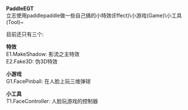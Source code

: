 **PaddleEGT**<br>
立志使用paddlepaddle做一些自己搞的小特效(Effect)\小游戏(Game)\小工具(Tool)~<br>

目前还只有三个:   <br>

**特效**<br>
E1.MakeShadow: 影流之主特效  <br> 
E2.Fake3D: 伪3D特效<br>

**小游戏**<br>
G1.FacePinball: 在人脸上玩三维弹球<br>

**小工具**<br>
T1.FaceController: 人脸玩游戏的控制器<br>